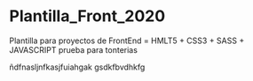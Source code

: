 # Plantilla_Front_2020
Plantilla para proyectos de FrontEnd = HMLT5 + CSS3 + SASS + JAVASCRIPT
prueba para tonterias



ñdfnasljnfkasjfuiahgak gsdkfbvdhkfg
